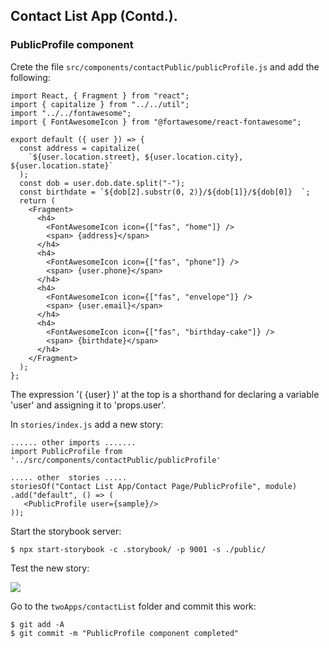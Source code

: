 ## Contact List App (Contd.).

### PublicProfile component

Crete the file `src/components/contactPublic/publicProfile.js` and add the following:
~~~
import React, { Fragment } from "react";
import { capitalize } from "../../util";
import "../../fontawesome";
import { FontAwesomeIcon } from "@fortawesome/react-fontawesome";

export default ({ user }) => {
  const address = capitalize(
    `${user.location.street}, ${user.location.city}, ${user.location.state}`
  );
  const dob = user.dob.date.split("-");
  const birthdate = `${dob[2].substr(0, 2)}/${dob[1]}/${dob[0]}  `;
  return (
    <Fragment>
      <h4>
        <FontAwesomeIcon icon={["fas", "home"]} />
        <span> {address}</span>
      </h4>
      <h4>
        <FontAwesomeIcon icon={["fas", "phone"]} />
        <span> {user.phone}</span>
      </h4>
      <h4>
        <FontAwesomeIcon icon={["fas", "envelope"]} />
        <span> {user.email}</span>
      </h4>
      <h4>
        <FontAwesomeIcon icon={["fas", "birthday-cake"]} />
        <span> {birthdate}</span>
      </h4>
    </Fragment>
  );
};
~~~
The expression '( {user} )' at the top is a shorthand for declaring a variable 'user' and assigning it to 'props.user'.

In `stories/index.js` add a new story:

~~~
...... other imports .......
import PublicProfile from '../src/components/contactPublic/publicProfile'

..... other  stories .....
storiesOf("Contact List App/Contact Page/PublicProfile", module)
.add("default", () => ( 
   <PublicProfile user={sample}/>
));
~~~
Start the storybook server:
~~~
$ npx start-storybook -c .storybook/ -p 9001 -s ./public/
~~~
Test the new story:

![][story1]

Go to the `twoApps/contactList` folder and commit this work:
~~~
$ git add -A
$ git commit -m "PublicProfile component completed"
~~~
[story1]: ./img/story1.png
